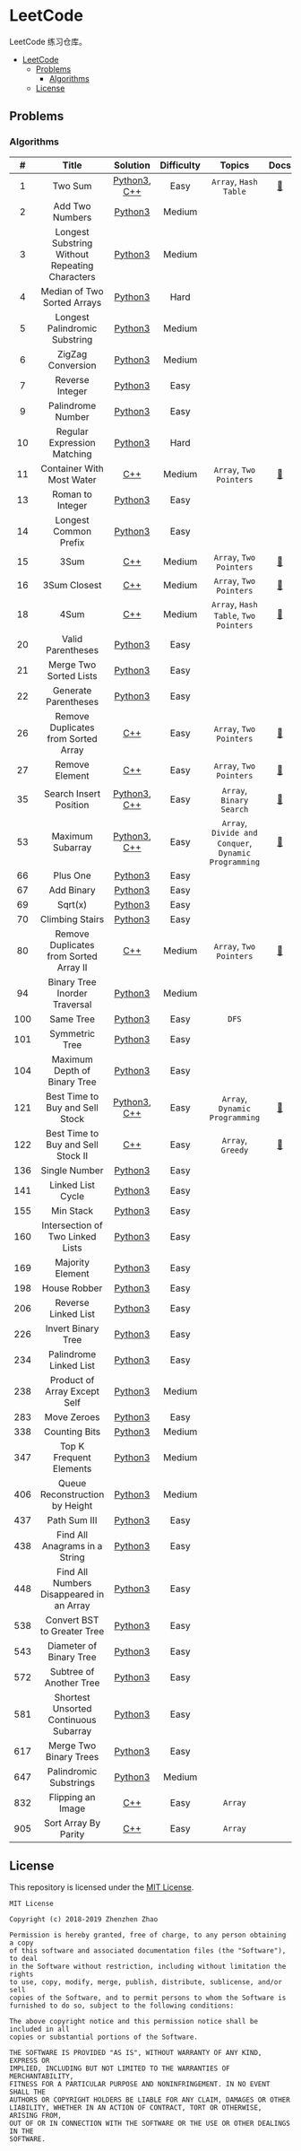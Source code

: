 # LeetCode

LeetCode 练习仓库。

<!-- TOC depthFrom:2 -->

- [LeetCode](#leetcode)
  - [Problems](#problems)
    - [Algorithms](#algorithms)
  - [License](#license)

<!-- /TOC -->

## Problems

### Algorithms

|#| Title|Solution|Difficulty| Topics | Docs |
|:----:|:----:|:----:|:----:|:----: | :----: |
|1 | Two Sum | [Python3](py3/1.py), [C++](cpp/src/1.cpp) | Easy| `Array`, `Hash Table` | [:page_facing_up:](docs/1.%20Two%20Sum.md) |
|2 |Add Two Numbers |[Python3](py3/2.py)| Medium|
|3 |Longest Substring Without Repeating Characters | [Python3](py3/3.py) | Medium |
|4| Median of Two Sorted Arrays |[Python3](py3/4.py)|Hard|
|5| Longest Palindromic Substring | [Python3](py3/5.py) | Medium|
|6| ZigZag Conversion |[Python3](py3/6.py) | Medium|
|7| Reverse Integer | [Python3](py3/7.py) | Easy |
|9| Palindrome Number | [Python3](py3/9.py) | Easy |
|10| Regular Expression Matching | [Python3](py3/10.py) | Hard |
|11| Container With Most Water | [C++](cpp/src/11.cpp) | Medium | `Array`, `Two Pointers` | [:page_facing_up:](docs/11.%20Container%20With%20Most%20Water.md) |
|13| Roman to Integer | [Python3](py3/13.py) | Easy |
|14| Longest Common Prefix | [Python3](py3/14.py) | Easy |
|15| 3Sum | [C++](cpp/src/15.cpp) | Medium | `Array`, `Two Pointers` | [:page_facing_up:](docs/15.%203Sum.md) |
|16| 3Sum Closest | [C++](cpp/src/16.cpp) | Medium | `Array`, `Two Pointers` | [:page_facing_up:](docs/16.%203Sum%20Closest.md) |
|18| 4Sum | [C++](cpp/src/18.cpp) | Medium | `Array`, `Hash Table`, `Two Pointers` | [:page_facing_up:](docs/18.%204Sum.md) |
|20| Valid Parentheses | [Python3](py3/20.py) | Easy |
|21| Merge Two Sorted Lists | [Python3](py3/21.py) | Easy |
|22| Generate Parentheses | [Python3](py3/22.py) | Easy |
|26| Remove Duplicates from Sorted Array | [C++](cpp/src/26.cpp) | Easy |  `Array`, `Two Pointers` | [:page_facing_up:](docs/26.%20Remove%20Duplicates%20from%20Sorted%20Array.md) |
|27| Remove Element | [C++](cpp/src/27.cpp) | Easy | `Array`, `Two Pointers` | [:page_facing_up:](docs/27.%20Remove%20Element.md) |
|35| Search Insert Position | [Python3](py3/35.py), [C++](cpp/src/35.cpp) | Easy | `Array`, `Binary Search` | [:page_facing_up:](docs/35.%20Search%20Insert%20Position.md)
|53| Maximum Subarray | [Python3](py3/53.py), [C++](cpp/src/53.cpp) | Easy | `Array`, `Divide and Conquer`, `Dynamic Programming` | [:page_facing_up:](docs/53.%20Maximum%20Subarray.md) |
|66| Plus One | [Python3](py3/66.py) | Easy |
|67| Add Binary | [Python3](py3/67.py) | Easy |
|69| Sqrt(x) | [Python3](py3/69.py) | Easy |
|70| Climbing Stairs | [Python3](py3/70.py) | Easy |
|80| Remove Duplicates from Sorted Array II | [C++](cpp/src/80.cpp) | Medium | `Array`, `Two Pointers` | [:page_facing_up:](docs/80.%20Remove%20Duplicates%20from%20Sorted%20Array%20II.md)
|94| Binary Tree Inorder Traversal | [Python3](py3/94.py) | Medium |
|100| Same Tree | [Python3](py3/100.py) | Easy | `DFS` |
|101| Symmetric Tree | [Python3](py3/101.py) | Easy |
|104| Maximum Depth of Binary Tree | [Python3](py3/104.py) | Easy |
|121| Best Time to Buy and Sell Stock | [Python3](py3/121.py), [C++](cpp/src/121.cpp) | Easy | `Array`, `Dynamic Programming` | [:page_facing_up:](docs/121.%20Best%20Time%20to%20Buy%20and%20Sell%20Stock.md) |
|122| Best Time to Buy and Sell Stock II | [C++](cpp/src/122.cpp) | Easy | `Array`, `Greedy` | [:page_facing_up:](docs/122.%20Best%20Time%20to%20Buy%20and%20Sell%20Stock%20II.md) |
|136| Single Number | [Python3](py3/136.py) | Easy |
|141| Linked List Cycle | [Python3](py3/141.py) | Easy |
|155| Min Stack | [Python3](py3/155.py) | Easy |
|160| Intersection of Two Linked Lists | [Python3](py3/160.py) | Easy |
|169| Majority Element | [Python3](py3/169.py) | Easy |
|198| House Robber | [Python3](py3/198.py) | Easy |
|206| Reverse Linked List | [Python3](py3/206.py) | Easy |
|226| Invert Binary Tree | [Python3](py3/226.py) | Easy |
|234| Palindrome Linked List | [Python3](py3/234.py) | Easy |
|238| Product of Array Except Self | [Python3](py3/238.py) | Medium |
|283| Move Zeroes | [Python3](py3/283.py) | Easy |
|338| Counting Bits | [Python3](py3/338.py) | Medium |
|347| Top K Frequent Elements | [Python3](py3/347.py) | Medium |
|406| Queue Reconstruction by Height | [Python3](py3/406.py) | Medium |
|437| Path Sum III | [Python3](py3/437.py) | Easy |
|438| Find All Anagrams in a String | [Python3](py3/438.py) | Easy |
|448| Find All Numbers Disappeared in an Array | [Python3](py3/448.py) | Easy |
|538| Convert BST to Greater Tree | [Python3](py3/538.py) | Easy |
|543| Diameter of Binary Tree | [Python3](py3/543.py) | Easy |
|572| Subtree of Another Tree | [Python3](py3/572.py) | Easy |
|581| Shortest Unsorted Continuous Subarray | [Python3](py3/581.py) | Easy |
|617| Merge Two Binary Trees | [Python3](py3/617.py) | Easy |
|647| Palindromic Substrings | [Python3](py3/647.py) | Medium |
|832| Flipping an Image | [C++](cpp/src/832.cpp) | Easy | `Array` |
|905| Sort Array By Parity | [C++](cpp/src/905.cpp) | Easy |`Array` |

## License

This repository is licensed under the [MIT License](LICENSE).

```
MIT License

Copyright (c) 2018-2019 Zhenzhen Zhao

Permission is hereby granted, free of charge, to any person obtaining a copy
of this software and associated documentation files (the "Software"), to deal
in the Software without restriction, including without limitation the rights
to use, copy, modify, merge, publish, distribute, sublicense, and/or sell
copies of the Software, and to permit persons to whom the Software is
furnished to do so, subject to the following conditions:

The above copyright notice and this permission notice shall be included in all
copies or substantial portions of the Software.

THE SOFTWARE IS PROVIDED "AS IS", WITHOUT WARRANTY OF ANY KIND, EXPRESS OR
IMPLIED, INCLUDING BUT NOT LIMITED TO THE WARRANTIES OF MERCHANTABILITY,
FITNESS FOR A PARTICULAR PURPOSE AND NONINFRINGEMENT. IN NO EVENT SHALL THE
AUTHORS OR COPYRIGHT HOLDERS BE LIABLE FOR ANY CLAIM, DAMAGES OR OTHER
LIABILITY, WHETHER IN AN ACTION OF CONTRACT, TORT OR OTHERWISE, ARISING FROM,
OUT OF OR IN CONNECTION WITH THE SOFTWARE OR THE USE OR OTHER DEALINGS IN THE
SOFTWARE.
```
